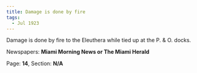 ```yaml
---  
title: Damage is done by fire  
tags:  
  - Jul 1923  
---  
```

  
Damage is done by fire to the Eleuthera while tied up at the P. & O. docks.  
  
Newspapers: **Miami Morning News or The Miami Herald**  
  
Page: **14**, Section: **N/A** 
